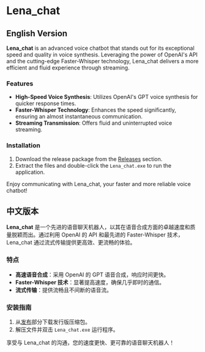 # Lena_chat

## English Version

**Lena_chat** is an advanced voice chatbot that stands out for its exceptional speed and quality in voice synthesis. Leveraging the power of OpenAI's API and the cutting-edge Faster-Whisper technology, Lena_chat delivers a more efficient and fluid experience through streaming.

### Features
- **High-Speed Voice Synthesis**: Utilizes OpenAI's GPT voice synthesis for quicker response times.
- **Faster-Whisper Technology**: Enhances the speed significantly, ensuring an almost instantaneous communication.
- **Streaming Transmission**: Offers fluid and uninterrupted voice streaming.

### Installation
1. Download the release package from the [Releases](#) section.
2. Extract the files and double-click the `Lena_chat.exe` to run the application.

Enjoy communicating with Lena_chat, your faster and more reliable voice chatbot!

## 中文版本

**Lena_chat** 是一个先进的语音聊天机器人，以其在语音合成方面的卓越速度和质量脱颖而出。通过利用 OpenAI 的 API 和最先进的 Faster-Whisper 技术，Lena_chat 通过流式传输提供更高效、更流畅的体验。

### 特点
- **高速语音合成**：采用 OpenAI 的 GPT 语音合成，响应时间更快。
- **Faster-Whisper 技术**：显著提高速度，确保几乎即时的通信。
- **流式传输**：提供流畅且不间断的语音流。

### 安装指南
1. 从[发布](#)部分下载发行版压缩包。
2. 解压文件并双击 `Lena_chat.exe` 运行程序。

享受与 Lena_chat 的沟通，您的速度更快、更可靠的语音聊天机器人！
